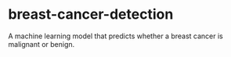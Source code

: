 # breast-cancer-detection
A machine learning model that predicts whether a breast cancer is malignant or benign. 
